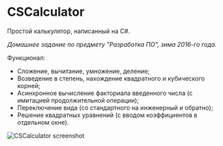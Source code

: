 # CSCalculator
Простой калькулятор, написанный на C#.

_Домашнее задание по предмету "Разработка ПО", зима 2016-го года._

Функционал:
* Сложение, вычитание, умножение, деление;
* Возведение в степень, нахождение квадратного и кубического корней;
* Асинхронное вычисление факториала введенного числа (с имитацией продолжительной операции);
* Переключение вида (со стандартного на инженерный и обратно);
* Решение квадратных уравнений (с вводом коэффициентов в отдельном окне).

![CSCalculator screenshot](http://s16.radikal.ru/i190/1612/92/4a2dc6a8b463.png)
